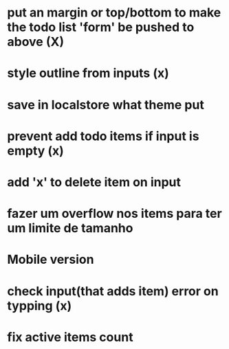 # put an margin or top/bottom to make the todo list 'form' be pushed to above (X)

# style outline from inputs (x)

# save in localstore what theme put

# prevent add todo items if input is empty (x)

# add 'x' to delete item on input

# fazer um overflow nos items para ter um limite de tamanho

# Mobile version

# check input(that adds item) error on typping (x)

# fix active items count
